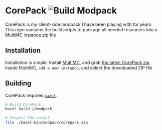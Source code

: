 # CorePack ![Build Modpack](https://github.com/Ewpratten/corepack/workflows/Build%20Modpack/badge.svg)

CorePack is my client-side modpack I have been playing with for years. This repo contains the buildscripts to package all needed resources into a MultiMC instance zip file

## Installation

Installation is simple. Install [MultiMC](https://multimc.org/), and grab [the latest CorePack zip](https://github.com/Ewpratten/corepack/releases/latest). Inside MultiMC, `add a new instance`, and select the downloaded ZIP file

## Building

CorePack requires [`bazel`](https://bazel.build).

```sh
# Build CorePack
bazel build //modpack

# Inspect the output
file ./bazel-bin/modpack/corepack.zip
```